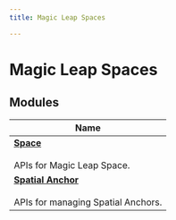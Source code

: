 ```yaml
---
title: Magic Leap Spaces

---
```


# Magic Leap Spaces



## Modules

| Name           |
| -------------- |
| **[Space](/versioned_docs/version-02-Aug-2023/api-ref/api/Modules/group___magic_leap_spaces/group___space/group___space.md)** <br></br>APIs for Magic Leap Space.  |
| **[Spatial Anchor](/versioned_docs/version-02-Aug-2023/api-ref/api/Modules/group___magic_leap_spaces/group___spatial_anchor/group___spatial_anchor.md)** <br></br>APIs for managing Spatial Anchors.  |








